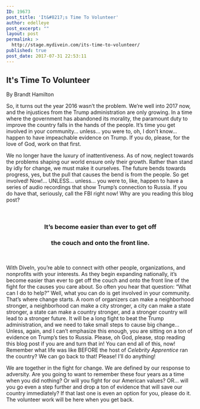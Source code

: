 ```yaml
---
ID: 19673
post_title: 'It&#8217;s Time To Volunteer'
author: edelleye
post_excerpt: ""
layout: post
permalink: >
  http://stage.mydivein.com/its-time-to-volunteer/
published: true
post_date: 2017-07-31 22:53:11
---
```

<h2></h2>
<h2>It's Time To Volunteer</h2>
By Brandt Hamilton

So, it turns out the year 2016 wasn’t the problem. We’re well into 2017 now, and the injustices from the Trump administration are only growing. In a time where the government has abandoned its morality, the paramount duty to improve the country falls in the hands of the people. It’s time you get involved in your community… unless… you were to, oh, I don’t know… happen to have impeachable evidence on Trump. If you do, please, for the love of God, work on that first.

We no longer have the luxury of inattentiveness. As of now, neglect towards the problems shaping our world ensure only their growth. Rather than stand by idly for change, we must make it ourselves. The future bends towards progress, yes, but the pull that causes the bend is from the people. So get involved! Now!... UNLESS… unless… you were to, like, happen to have a series of audio recordings that show Trump’s connection to Russia. If you do have that, seriously, call the FBI right now! Why are you reading this blog post?

&nbsp;
<h3 style="text-align: center;">It’s become easier than ever to get off</h3>
<h3 style="text-align: center;">the couch and onto the front line.</h3>
&nbsp;

With DiveIn, you’re able to connect with other people, organizations, and nonprofits with your interests. As they begin expanding nationally, it’s become easier than ever to get off the couch and onto the front line of the fight for the causes you care about. So often you hear that question: “What can I do to help?” Well, what you can do is get involved in your community. That’s where change starts. A room of organizers can make a neighborhood stronger, a neighborhood can make a city stronger, a city can make a state stronger, a state can make a country stronger, and a stronger country will lead to a stronger future. It will be a long fight to beat the Trump administration, and we need to take small steps to cause big change… Unless, again, and I can’t emphasize this enough, you are sitting on a ton of evidence on Trump’s ties to Russia. Please, oh God, please, stop reading this blog post if you are and turn that in! You can end all of this, now! Remember what life was like BEFORE the host of <em>Celebrity Apprentice</em> ran the country? We can go back to that! Please! I’ll do anything!

We are together in the fight for change. We are defined by our response to adversity. Are you going to want to remember these four years as a time when you did nothing? Or will you fight for our American values? OR… will you go even a step further and drop a ton of evidence that will save our country immediately? If that last one is even an option for you, please do it. The volunteer work will be here when you get back.

&nbsp;
